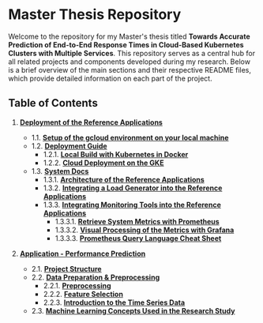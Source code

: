 # Master Thesis Repository

Welcome to the repository for my Master's thesis titled **Towards Accurate Prediction of End-to-End Response Times in Cloud-Based Kubernetes Clusters with Multiple Services**. This repository serves as a central hub for all related projects and components developed during my research. Below is a brief overview of the main sections and their respective README files, which provide detailed information on each part of the project.

## Table of Contents

1. **[Deployment of the Reference Applications](reference-applications/setup-documentation/custom-docs/)**
   - 1.1. **[Setup of the gcloud environment on your local machine](reference-applications/setup-documentation/custom-docs/cloud-console-shortcuts)**
   - 1.2. **[Deployment Guide](reference-applications/setup-documentation/custom-docs/deployment)**
     - 1.2.1. **[Local Build with Kubernetes in Docker](reference-applications/setup-documentation/custom-docs/deployment/local-build.md)**
     - 1.2.2. **[Cloud Deployment on the GKE](reference-applications/setup-documentation/custom-docs/deployment/cloud-deployment.md)**
   - 1.3. **[System Docs](reference-applications/setup-documentation/custom-docs/system/)**
     - 1.3.1. **[Architecture of the Reference Applications](reference-applications/setup-documentation/custom-docs/system/architecture/)**
     - 1.3.2. **[Integrating a Load Generator into the Reference Applications](reference-applications/setup-documentation/custom-docs/system/loadgenerator/)**
     - 1.3.3. **[Integrating Monitoring Tools into the Reference Applications](reference-applications/setup-documentation/custom-docs/system/monitoring/)**
       - 1.3.3.1. **[Retrieve System Metrics with Prometheus](reference-applications/setup-documentation/custom-docs/system/monitoring/prometheus/)**
       - 1.3.3.2. **[Visual Processing of the Metrics with Grafana](reference-applications/setup-documentation/custom-docs/system/monitoring/grafana/)**
       - 1.3.3.3. **[Prometheus Query Language Cheat Sheet](reference-applications/setup-documentation/custom-docs/system/monitoring/queries/)**

2. **[Application - Performance Prediction](#background)**
   - 2.1. **[Project Structure](performance-prediction/docs/structure/ProjectStructure.md)**
   - 2.2. **[Data Preparation & Preprocessing](performance-prediction/docs/data/)**
     - 2.2.1. **[Preprocessing](performance-prediction/docs/data/preprocess.md)**
     - 2.2.2. **[Feature Selection](performance-prediction/docs/data/feature_selection.md)**
     - 2.2.3. **[Introduction to the Time Series Data](performance-prediction/docs/data/timeseries-introducer.md)**
   - 2.3. **[Machine Learning Concepts Used in the Research Study](performance-prediction/docs/machine-learning/)**
